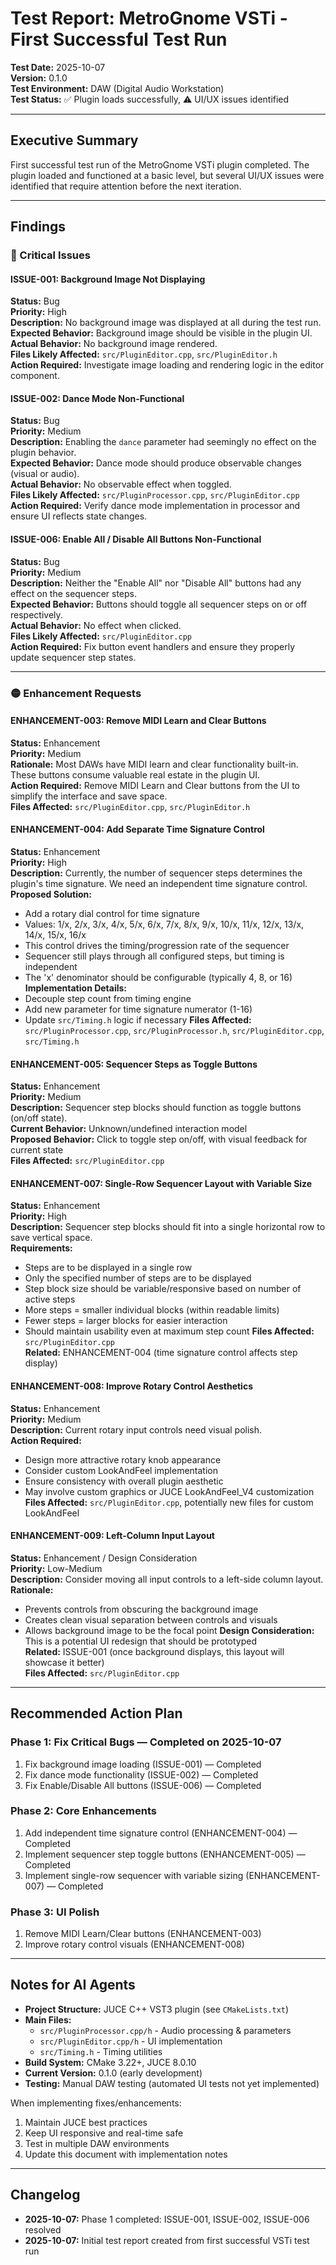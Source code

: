 # Test Report: MetroGnome VSTi - First Successful Test Run

**Test Date:** 2025-10-07  
**Version:** 0.1.0  
**Test Environment:** DAW (Digital Audio Workstation)  
**Test Status:** ✅ Plugin loads successfully, ⚠️ UI/UX issues identified

---

## Executive Summary

First successful test run of the MetroGnome VSTi plugin completed. The plugin loaded and functioned at a basic level, but several UI/UX issues were identified that require attention before the next iteration.

---

## Findings

### 🔴 Critical Issues

#### ISSUE-001: Background Image Not Displaying
**Status:** Bug  
**Priority:** High  
**Description:** No background image was displayed at all during the test run.  
**Expected Behavior:** Background image should be visible in the plugin UI.  
**Actual Behavior:** No background image rendered.  
**Files Likely Affected:** `src/PluginEditor.cpp`, `src/PluginEditor.h`  
**Action Required:** Investigate image loading and rendering logic in the editor component.

#### ISSUE-002: Dance Mode Non-Functional
**Status:** Bug  
**Priority:** Medium  
**Description:** Enabling the `dance` parameter had seemingly no effect on the plugin behavior.  
**Expected Behavior:** Dance mode should produce observable changes (visual or audio).  
**Actual Behavior:** No observable effect when toggled.  
**Files Likely Affected:** `src/PluginProcessor.cpp`, `src/PluginEditor.cpp`  
**Action Required:** Verify dance mode implementation in processor and ensure UI reflects state changes.

#### ISSUE-006: Enable All / Disable All Buttons Non-Functional
**Status:** Bug  
**Priority:** Medium  
**Description:** Neither the "Enable All" nor "Disable All" buttons had any effect on the sequencer steps.  
**Expected Behavior:** Buttons should toggle all sequencer steps on or off respectively.  
**Actual Behavior:** No effect when clicked.  
**Files Likely Affected:** `src/PluginEditor.cpp`  
**Action Required:** Fix button event handlers and ensure they properly update sequencer step states.

---

### 🟡 Enhancement Requests

#### ENHANCEMENT-003: Remove MIDI Learn and Clear Buttons
**Status:** Enhancement  
**Priority:** Medium  
**Rationale:** Most DAWs have MIDI learn and clear functionality built-in. These buttons consume valuable real estate in the plugin UI.  
**Action Required:** Remove MIDI Learn and Clear buttons from the UI to simplify the interface and save space.  
**Files Affected:** `src/PluginEditor.cpp`, `src/PluginEditor.h`

#### ENHANCEMENT-004: Add Separate Time Signature Control
**Status:** Enhancement  
**Priority:** High  
**Description:** Currently, the number of sequencer steps determines the plugin's time signature. We need an independent time signature control.  
**Proposed Solution:**
- Add a rotary dial control for time signature
- Values: 1/x, 2/x, 3/x, 4/x, 5/x, 6/x, 7/x, 8/x, 9/x, 10/x, 11/x, 12/x, 13/x, 14/x, 15/x, 16/x
- This control drives the timing/progression rate of the sequencer
- Sequencer still plays through all configured steps, but timing is independent
- The 'x' denominator should be configurable (typically 4, 8, or 16)
**Implementation Details:**
- Decouple step count from timing engine
- Add new parameter for time signature numerator (1-16)
- Update `src/Timing.h` logic if necessary
**Files Affected:** `src/PluginProcessor.cpp`, `src/PluginProcessor.h`, `src/PluginEditor.cpp`, `src/Timing.h`

#### ENHANCEMENT-005: Sequencer Steps as Toggle Buttons
**Status:** Enhancement  
**Priority:** Medium  
**Description:** Sequencer step blocks should function as toggle buttons (on/off state).  
**Current Behavior:** Unknown/undefined interaction model  
**Proposed Behavior:** Click to toggle step on/off, with visual feedback for current state  
**Files Affected:** `src/PluginEditor.cpp`

#### ENHANCEMENT-007: Single-Row Sequencer Layout with Variable Size
**Status:** Enhancement  
**Priority:** High  
**Description:** Sequencer step blocks should fit into a single horizontal row to save vertical space.  
**Requirements:**
- Steps are to be displayed in a single row
- Only the specified number of steps are to be displayed
- Step block size should be variable/responsive based on number of active steps
- More steps = smaller individual blocks (within readable limits)
- Fewer steps = larger blocks for easier interaction
- Should maintain usability even at maximum step count
**Files Affected:** `src/PluginEditor.cpp`  
**Related:** ENHANCEMENT-004 (time signature control affects step display)

#### ENHANCEMENT-008: Improve Rotary Control Aesthetics
**Status:** Enhancement  
**Priority:** Medium  
**Description:** Current rotary input controls need visual polish.  
**Action Required:**
- Design more attractive rotary knob appearance
- Consider custom LookAndFeel implementation
- Ensure consistency with overall plugin aesthetic
- May involve custom graphics or JUCE LookAndFeel_V4 customization
**Files Affected:** `src/PluginEditor.cpp`, potentially new files for custom LookAndFeel

#### ENHANCEMENT-009: Left-Column Input Layout
**Status:** Enhancement / Design Consideration  
**Priority:** Low-Medium  
**Description:** Consider moving all input controls to a left-side column layout.  
**Rationale:** 
- Prevents controls from obscuring the background image
- Creates clean visual separation between controls and visuals
- Allows background image to be the focal point
**Design Consideration:** This is a potential UI redesign that should be prototyped  
**Related:** ISSUE-001 (once background displays, this layout will showcase it better)  
**Files Affected:** `src/PluginEditor.cpp`

---

## Recommended Action Plan

### Phase 1: Fix Critical Bugs — Completed on 2025-10-07
1. Fix background image loading (ISSUE-001) — Completed
2. Fix dance mode functionality (ISSUE-002) — Completed
3. Fix Enable/Disable All buttons (ISSUE-006) — Completed

### Phase 2: Core Enhancements
1. Add independent time signature control (ENHANCEMENT-004) — Completed
2. Implement sequencer step toggle buttons (ENHANCEMENT-005) — Completed
3. Implement single-row sequencer with variable sizing (ENHANCEMENT-007) — Completed

### Phase 3: UI Polish
1. Remove MIDI Learn/Clear buttons (ENHANCEMENT-003)
2. Improve rotary control visuals (ENHANCEMENT-008)

---

## Notes for AI Agents

- **Project Structure:** JUCE C++ VST3 plugin (see `CMakeLists.txt`)
- **Main Files:** 
  - `src/PluginProcessor.cpp/h` - Audio processing & parameters
  - `src/PluginEditor.cpp/h` - UI implementation
  - `src/Timing.h` - Timing utilities
- **Build System:** CMake 3.22+, JUCE 8.0.10
- **Current Version:** 0.1.0 (early development)
- **Testing:** Manual DAW testing (automated UI tests not yet implemented)

When implementing fixes/enhancements:
1. Maintain JUCE best practices
2. Keep UI responsive and real-time safe
3. Test in multiple DAW environments
4. Update this document with implementation notes

---

## Changelog

- **2025-10-07:** Phase 1 completed: ISSUE-001, ISSUE-002, ISSUE-006 resolved
- **2025-10-07:** Initial test report created from first successful VSTi test run

